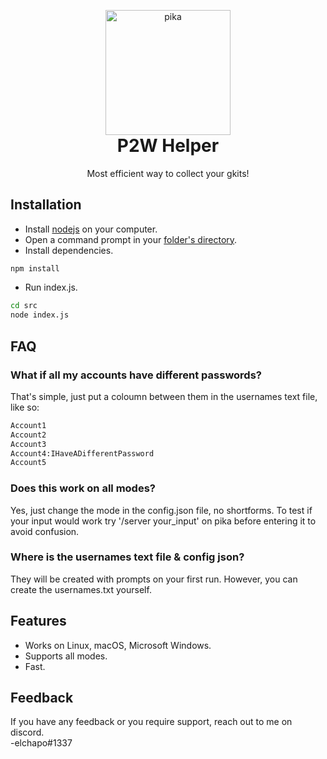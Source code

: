 <p align="center" style="margin-bottom: 0px !important;">
  <img width="200" src="https://i.ibb.co/T4yBqXr/pika.png" alt="pika" align="center">
</p>
<h1 align="center" style="margin-top: 0px;">P2W Helper</h1>

<p align="center">Most efficient way to collect your gkits!</p>

## Installation

- Install [nodejs](https://nodejs.org/en/download) on your computer.
- Open a command prompt in your [folder's directory](https://www.youtube.com/watch?v=bgSSJQolR0E).
- Install dependencies.
```bash
npm install
```
- Run index.js.
```bash
cd src
node index.js
```
## FAQ

### What if all my accounts have different passwords?

That's simple, just put a coloumn between them in the usernames text file, like so:

```txt
Account1
Account2
Account3
Account4:IHaveADifferentPassword
Account5
```

### Does this work on all modes?

Yes, just change the mode in the config.json file, no shortforms. To test if your input would work try '/server your_input' on pika before entering it to avoid confusion.

### Where is the usernames text file & config json?

They will be created with prompts on your first run. However, you can create the usernames.txt yourself.

## Features

- Works on Linux, macOS, Microsoft Windows.
- Supports all modes.
- Fast.

## Feedback

If you have any feedback or you require support, reach out to me on discord.  
-elchapo#1337
